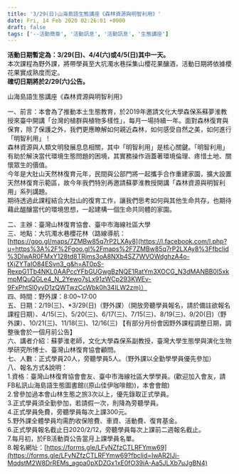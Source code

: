 ```yaml
---
title: '3/29(日)山海島語生態講座《森林資源與明智利用》'
date: Fri, 14 Feb 2020 02:26:01 +0000
draft: false
tags: ['--活動簡章', '活動訊息', '活動訊息', '生態講座']
---
```


**活動日期暫定為：3/29(日)、4/4(六)或4/5(日)其中一天。**  
本次課程為野外課，將帶學員至大坑濁水巷採集山櫻花果釀酒，活動日期將依據櫻花果實成熟度而定。  
**確切日期將於2/29(六)公告。**

山海島語生態講座《森林資源與明智利用》  
  
一、前言：本會為了推動本土生態教育，於2019年邀請文化大學森保系蘇夢淮教授來臺中開講「台灣的植群與植物多樣性」，每月一場持續一年。面對森林復育與保育，除了保護之外，我們更應瞭解如何親近森林，如何感受自然之美，如何進行「明智利用」！  
森林資源與人類文明發展息息相關，其中「明智利用」是核心關鍵。「明智利用」有助於解決當代環境生態問題的困境，其實務操作涵蓋著環境倫理、疼惜土地、關懷眾生的價值。  
今年是大肚山天然林復育元年，民間與公部門將一起攜手合作重建家園，擴大設置天然林復育示範區，故今年我們特別再邀請蘇夢淮教授開講「森林資源與明智利用」系列講題。  
期待透過此課程結合大肚山的復育工作，讓我們思考如何與其他生命共存，也期待藉此醞釀當代的環境思想，一起建構一個生命共同體的家園。  
  
二、主辦：臺灣山林復育協會、臺中市海線社區大學  
三、地點：大坑濁水巷櫻花林（路線導航：[https://goo.gl/maps/7ZMBw85q7rP2LXAy8](https://l.facebook.com/l.php?u=https%3A%2F%2Fgoo.gl%2Fmaps%2F7ZMBw85q7rP2LXAy8%3Ffbclid%3DIwAR0FMxY128td8TRjms3oA8NXb4SZ7WVOWdghzA4o-tXjZYTaIO84ESvn3_g&h=AT0pS-RexpG1Tb4NKL0AAPccYFbGUGwgBzNQE1RatYm3XOCG_N3dMANBB0I5xkmpMQuQGLe4_N_2Yewo7sLx91zWCp293KWEv-9FxPhtSl0yvD1zQWTwzCcWbk0h34ILW2zm)）  
四、時間：野外課：8:00~17:00  
五、日期：2/19(三)、\*3/29(日)（野外課）（開放旁聽學員報名，請於備註欲報名課程日期）、4/15(三)、5/20(三)、6/17(三)、7/15(三)、8/19(三)、9/20(日)（野外課）、10/21(三)、11/18(三)、12/16(三) 【有部分月份會因野外課程調整日期，調整後會於一個月前公告】  
六、講者介紹：蘇夢淮老師，文化大學森保系副教授，臺灣大學生態學與演化生物學研究所博士、臺灣山林復育協會顧問。  
七、人數：正式學員20人，旁聽學員5人。（野外課以全勤學學員優先參加）  
八、報名方式&說明：  
1.資格：臺灣山林復育協會會友、臺中市海線社區大學學員。(歡迎加入會友，請FB私訊山海島語生態圖書館((原山佳伊咖啡館))，本會會館)  
2.曾參加過本會山林生態之旅3次以上，優先錄取正式學員。  
3.正式學員須全勤參加，若請假一次，則降為旁聽學員。  
4.正式學員免費，旁聽學員每次上課300元。  
5.野外課全體學員均需酌收保險費、車資、活動費、復育基金。  
6.正式學員報名截止日2020/2/12，旁聽學員每次上課前二週報名截止。  
7.每月初，於FB活動頁公告當月上課學員名單。  
8.報名網址：[https://forms.gle/LFyNZfzCTLRFYmw69](https://forms.gle/LFyNZfzCTLRFYmw69?fbclid=IwAR2lJi-MqdstM2W8DrREMs_agpa0pXDZGx1xE0fO39iA-Aa5JLXb7uJgBN4)